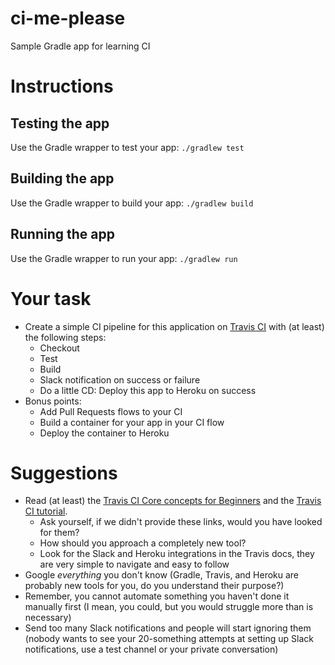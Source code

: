 # ci-me-please
Sample Gradle app for learning CI

# Instructions
## Testing the app
Use the Gradle wrapper to test your app: 
`./gradlew test`
## Building the app
Use the Gradle wrapper to build your app: 
`./gradlew build`
## Running the app
Use the Gradle wrapper to run your app:
`./gradlew run`

# Your task
- Create a simple CI pipeline for this application on [Travis CI](https://docs.travis-ci.com/) with (at least) the following steps:
    - Checkout
    - Test
    - Build
    - Slack notification on success or failure
    - Do a little CD: Deploy this app to Heroku on success
- Bonus points:
    - Add Pull Requests flows to your CI
    - Build a container for your app in your CI flow
    - Deploy the container to Heroku

# Suggestions
- Read (at least) the [Travis CI Core concepts for Beginners](https://docs.travis-ci.com/user/for-beginners/) and the [Travis CI tutorial](https://docs.travis-ci.com/user/tutorial/). 
    - Ask yourself, if we didn't provide these links, would you have looked for them?
    - How should you approach a completely new tool?
    - Look for the Slack and Heroku integrations in the Travis docs, they are very simple to navigate and easy to follow
- Google *everything* you don't know (Gradle, Travis, and Heroku are probably new tools for you, do you understand their purpose?)
- Remember, you cannot automate something you haven't done it manually first (I mean, you could, but you would struggle more than is necessary)
- Send too many Slack notifications and people will start ignoring them (nobody wants to see your 20-something attempts at setting up Slack notifications, use a test channel or your private conversation)
